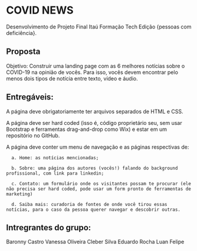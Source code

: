# COVID NEWS
Desenvolvimento de Projeto Final Itaú Formação Tech Edição {pessoas com deficiência}.


## Proposta

Objetivo: Construir uma landing page com as 6 melhores notícias sobre o COVID-19 na opinião de vocês. Para isso, vocês devem encontrar pelo menos dois tipos de notícia entre texto, vídeo e áudio.

 

## Entregáveis:

A página deve obrigatoriamente ter arquivos separados de HTML e CSS.

A página deve ser hard coded (isso é, código proprietário seu, sem usar Bootstrap e ferramentas drag-and-drop como Wix) e estar em um repositório no GitHub.

A página deve conter um menu de navegação e as páginas respectivas de:

      a. Home: as notícias mencionadas;

      b. Sobre: uma página dos autores (vocês!) falando do background profissional, com link para linkedin;

      c. Contato: um formulário onde os visitantes possam te procurar (ele não precisa ser hard coded, pode usar um form pronto de ferramentas de marketing)

      d. Saiba mais: curadoria de fontes de onde você tirou essas notícias, para o caso da pessoa querer navegar e descobrir outras.

 
## Intregrantes do grupo:
   Baronny Castro
   Vanessa Oliveira
   Cleber Silva 
   Eduardo Rocha
   Luan Felipe

 
  

